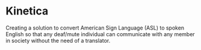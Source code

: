 # Kinetica
Creating a solution to convert American Sign Language (ASL) to spoken English so that any deaf/mute individual can communicate with any member in society without the need of a translator.

